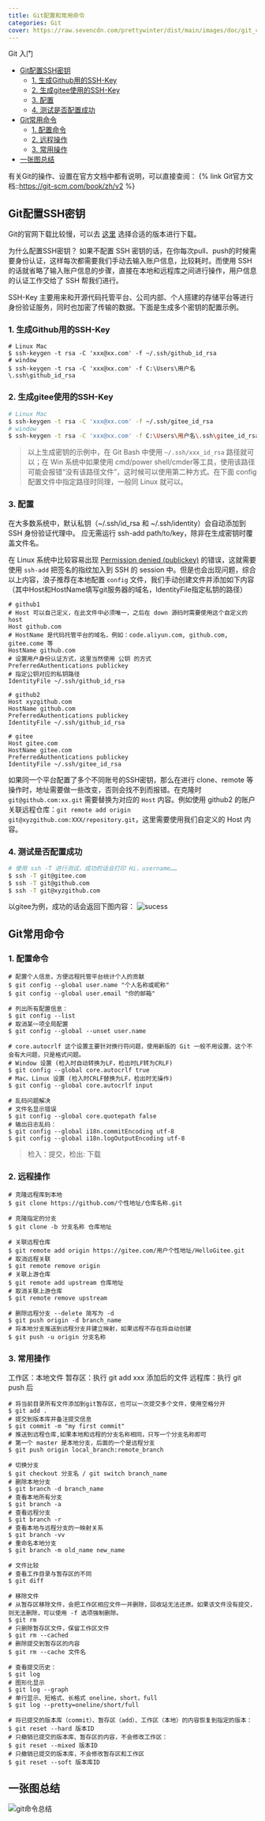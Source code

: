 ```yaml
---
title: Git配置和常用命令
categories: Git
cover: https://raw.sevencdn.com/prettywinter/dist/main/images/doc/git_command.jpg
---
```


Git 入门

<!-- more -->

<!-- @import "[TOC]" {cmd="toc" depthFrom=2 depthTo=3 orderedList=true} -->

<!-- code_chunk_output -->

- [Git配置SSH密钥](#git配置ssh密钥)
  - [1. 生成Github用的SSH-Key](#1-生成github用的ssh-key)
  - [2. 生成gitee使用的SSH-Key](#2-生成gitee使用的ssh-key)
  - [3. 配置](#3-配置)
  - [4. 测试是否配置成功](#4-测试是否配置成功)
- [Git常用命令](#git常用命令)
  - [1. 配置命令](#1-配置命令)
  - [2. 远程操作](#2-远程操作)
  - [3. 常用操作](#3-常用操作)
- [一张图总结](#一张图总结)

<!-- /code_chunk_output -->

有关Git的操作、设置在官方文档中都有说明，可以直接查阅：
{% link Git官方文档::https://git-scm.com/book/zh/v2 %}

## Git配置SSH密钥

Git的官网下载比较慢，可以去 [这里](https://npm.taobao.org/mirrors/git-for-windows/) 选择合适的版本进行下载。

为什么配置SSH密钥？
如果不配置 SSH 密钥的话，在你每次pull、push的时候需要身份认证，这样每次都需要我们手动去输入账户信息，比较耗时。而使用 SSH 的话就省略了输入账户信息的步骤，直接在本地和远程库之间进行操作，用户信息的认证工作交给了 SSH 帮我们进行。

SSH-Key 主要用来和开源代码托管平台、公司内部、个人搭建的存储平台等进行身份验证服务，同时也加密了传输的数据。下面是生成多个密钥的配置示例。

### 1. 生成Github用的SSH-Key

```shell
# Linux Mac
$ ssh-keygen -t rsa -C 'xxx@xx.com' -f ~/.ssh/github_id_rsa
# window
$ ssh-keygen -t rsa -C 'xxx@xx.com' -f C:\Users\用户名\.ssh\github_id_rsa
```

### 2. 生成gitee使用的SSH-Key

```bash
# Linux Mac
$ ssh-keygen -t rsa -C 'xxx@xx.com' -f ~/.ssh/gitee_id_rsa
# window
$ ssh-keygen -t rsa -C 'xxx@xx.com' -f C:\Users\用户名\.ssh\gitee_id_rsa
```

> 以上生成密钥的示例中，在 Git Bash 中使用 `~/.ssh/xxx_id_rsa` 路径就可以；在 Win 系统中如果使用 cmd/power shell/cmder等工具，使用该路径可能会报错“没有该路径文件”，这时候可以使用第二种方式。在下面 config 配置文件中指定路径时同理，一般同 Linux 就可以。

### 3. 配置

在大多数系统中，默认私钥（~/.ssh/id_rsa 和 ~/.ssh/identity）会自动添加到 SSH 身份验证代理中。 应无需运行 ssh-add path/to/key，除非在生成密钥时覆盖文件名。

在 Linux 系统中比较容易出现 [Permission denied (publickey)](https://docs.github.com/cn/authentication/troubleshooting-ssh/error-permission-denied-publickey) 的错误，这就需要使用 `ssh-add` 把签名的指纹加入到 SSH 的 session 中。但是也会出现问题，综合以上内容，浪子推荐在本地配置 `config` 文件，我们手动创建文件并添加如下内容（其中Host和HostName填写git服务器的域名，IdentityFile指定私钥的路径）

```bash{.line-numbers}
# github1
# Host 可以自己定义，在此文件中必须唯一，之后在 down 源码时需要使用这个自定义的 host
Host github.com
# HostName 是代码托管平台的域名，例如：code.aliyun.com, github.com, gitee.come 等
HostName github.com
# 设置用户身份认证方式，这里当然使用 公钥 的方式
PreferredAuthentications publickey
# 指定公钥对应的私钥路径
IdentityFile ~/.ssh/github_id_rsa

# github2
Host xyzgithub.com
HostName github.com
PreferredAuthentications publickey
IdentityFile ~/.ssh/github_id_rsa

# gitee
Host gitee.com
HostName gitee.com
PreferredAuthentications publickey
IdentityFile ~/.ssh/gitee_id_rsa
```

如果同一个平台配置了多个不同账号的SSH密钥，那么在进行 clone、remote 等操作时，地址需要做一些改变，否则会找不到而报错。在克隆时 `git@github.com:xx.git` 需要替换为对应的 `Host` 内容。例如使用 github2 的账户关联远程仓库：`git remote add origin git@xyzgithub.com:XXX/repository.git`，这里需要使用我们自定义的 Host 内容。

### 4. 测试是否配置成功

```bash
# 使用 ssh -T 进行测试，成功的话会打印 Hi，username……
$ ssh -T git@gitee.com
$ ssh -T git@github.com
$ ssh -T git@xyzgithub.com
```

以gitee为例，成功的话会返回下图内容：
![sucess](https://images.gitee.com/uploads/images/2018/0814/170837_4c5ef029_551147.png)

## Git常用命令

### 1. 配置命令

```bash{.line-numbers}
# 配置个人信息，方便远程托管平台统计个人的贡献
$ git config --global user.name "个人名称或昵称"
$ git config --global user.email "你的邮箱"

# 列出所有配置信息：
$ git config --list
# 取消某一项全局配置
$ git config --global --unset user.name

# core.autocrlf 这个设置主要针对换行符问题，使用新版的 Git 一般不用设置，这个不会有大问题，只是格式问题。
# Window 设置 (检入时自动转换为LF，检出时LF转为CRLF)
$ git config --global core.autocrlf true
# Mac、Linux 设置 (检入时CRLF替换为LF，检出时无操作)
$ git config --global core.autocrlf input

# 乱码问题解决
# 文件名显示错误
$ git config --global core.quotepath false
# 输出日志乱码：
$ git config --global i18n.commitEncoding utf-8
$ git config --global i18n.logOutputEncoding utf-8
```

> 检入：提交，检出: 下载

### 2. 远程操作

```bash{.line-numbers}
# 克隆远程库到本地
$ git clone https://github.com/个性地址/仓库名称.git

# 克隆指定的分支
$ git clone -b 分支名称 仓库地址

# 关联远程仓库
$ git remote add origin https://gitee.com/用户个性地址/HelloGitee.git
# 取消远程关联
$ git remote remove origin
# 关联上游仓库
$ git remote add upstream 仓库地址
# 取消关联上游仓库
$ git remote remove upstream

# 删除远程分支 --delete 简写为 -d
$ git push origin -d branch_name
# 将本地分支推送到远程分支并建立映射，如果远程不存在将自动创建
$ git push -u origin 分支名称
```

### 3. 常用操作

工作区：本地文件
暂存区：执行 git add xxx 添加后的文件
远程库：执行 git push 后

```bash{.line-numbers}
# 将当前目录所有文件添加到git暂存区，也可以一次提交多个文件，使用空格分开
$ git add .
# 提交到版本库并备注提交信息
$ git commit -m "my first commit" 
# 推送到远程仓库,如果本地和远程的分支名称相同，只写一个分支名称即可
# 第一个 master 是本地分支，后面的一个是远程分支
$ git push origin local_branch:remote_branch

# 切换分支
$ git checkout 分支名 / git switch branch_name
# 删除本地分支
$ git branch -d branch_name
# 查看本地所有分支
$ git branch -a
# 查看远程分支
$ git branch -r
# 查看本地与远程分支的一映射关系
$ git branch -vv
# 重命名本地分支
$ git branch -m old_name new_name

# 文件比较
# 查看工作目录与暂存区的不同
$ git diff

# 移除文件
# 从暂存区移除文件，会把工作区相应文件一并删除，回收站无法还原。如果该文件没有提交，则无法删除，可以使用 -f 选项强制删除。
$ git rm
# 只删除暂存区文件，保留工作区文件            
$ git rm --cached  
# 删除提交到暂存区的内容
$ git rm --cache 文件名

# 查看提交历史：
$ git log
# 图形化显示
$ git log --graph 
# 单行显示、短格式、长格式 oneline，short，full
$ git log --pretty=oneline/short/full

# 将已提交的版本库（commit）、暂存区（add）、工作区（本地）的内容恢复到指定的版本：
$ git reset --hard 版本ID
# 只撤销已提交的版本库、暂存区的内容，不会修改工作区：
$ git reset --mixed 版本ID
# 只撤销已提交的版本库，不会修改暂存区和工作区
$ git reset --soft 版本库ID
```

## 一张图总结

![git命令总结](https://fastly.jsdelivr.net/gh/prettywinter/dist/images/doc/git_command.jpg "git命令总结")
